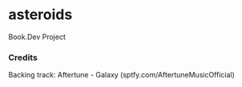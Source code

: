 # asteroids
Book.Dev Project

### Credits
Backing track: Aftertune - Galaxy (sptfy.com/AftertuneMusicOfficial)
